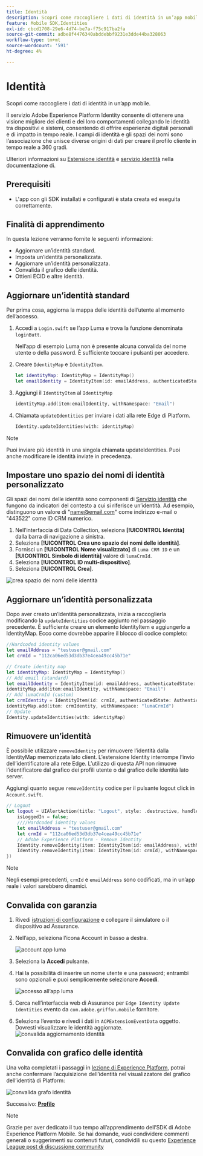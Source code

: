 ```yaml
---
title: Identità
description: Scopri come raccogliere i dati di identità in un’app mobile.
feature: Mobile SDK,Identities
exl-id: cbcd1708-29e6-4d74-be7a-f75c917ba2fa
source-git-commit: adbe8f4476340abddebbf9231e3dde44ba328063
workflow-type: tm+mt
source-wordcount: '591'
ht-degree: 4%

---
```


# Identità

Scopri come raccogliere i dati di identità in un’app mobile.

Il servizio Adobe Experience Platform Identity consente di ottenere una visione migliore dei clienti e dei loro comportamenti collegando le identità tra dispositivi e sistemi, consentendo di offrire esperienze digitali personali e di impatto in tempo reale. I campi di identità e gli spazi dei nomi sono l’associazione che unisce diverse origini di dati per creare il profilo cliente in tempo reale a 360 gradi.

Ulteriori informazioni su [Estensione identità](https://developer.adobe.com/client-sdks/documentation/identity-for-edge-network/) e [servizio identità](https://experienceleague.adobe.com/docs/experience-platform/identity/home.html?lang=it) nella documentazione di.

## Prerequisiti

* L&#39;app con gli SDK installati e configurati è stata creata ed eseguita correttamente.

## Finalità di apprendimento

In questa lezione verranno fornite le seguenti informazioni:

* Aggiornare un’identità standard.
* Imposta un’identità personalizzata.
* Aggiornare un’identità personalizzata.
* Convalida il grafico delle identità.
* Ottieni ECID e altre identità.

## Aggiornare un’identità standard

Per prima cosa, aggiorna la mappa delle identità dell’utente al momento dell’accesso.

1. Accedi a `Login.swift` se l’app Luma e trova la funzione denominata `loginButt`.

   Nell’app di esempio Luma non è presente alcuna convalida del nome utente o della password. È sufficiente toccare i pulsanti per accedere.

1. Creare `IdentityMap` e `IdentityItem`.

   ```swift
   let identityMap: IdentityMap = IdentityMap()
   let emailIdentity = IdentityItem(id: emailAddress, authenticatedState: AuthenticatedState.authenticated)
   ```

1. Aggiungi il `IdentityItem` al `IdentityMap`

   ```swift
   identityMap.add(item:emailIdentity, withNamespace: "Email")
   ```

1. Chiamata `updateIdentities` per inviare i dati alla rete Edge di Platform.

   ```swift
   Identity.updateIdentities(with: identityMap)
   ```

>[!NOTE]
>
>Puoi inviare più identità in una singola chiamata updateIdentities. Puoi anche modificare le identità inviate in precedenza.


## Impostare uno spazio dei nomi di identità personalizzato

Gli spazi dei nomi delle identità sono componenti di [Servizio identità](https://experienceleague.adobe.com/docs/experience-platform/identity/home.html?lang=it) che fungono da indicatori del contesto a cui si riferisce un’identità. Ad esempio, distinguono un valore di &quot;name@email.com&quot; come indirizzo e-mail o &quot;443522&quot; come ID CRM numerico.

1. Nell’interfaccia di Data Collection, seleziona **[!UICONTROL Identità]** dalla barra di navigazione a sinistra.
1. Seleziona **[!UICONTROL Crea uno spazio dei nomi delle identità]**.
1. Fornisci un **[!UICONTROL Nome visualizzato]** di `Luma CRM ID` e un **[!UICONTROL Simbolo di identità]** valore di `lumaCrmId`.
1. Seleziona **[!UICONTROL ID multi-dispositivo]**.
1. Seleziona **[!UICONTROL Crea]**.

![crea spazio dei nomi delle identità](assets/mobile-identity-create.png)

## Aggiornare un’identità personalizzata

Dopo aver creato un’identità personalizzata, inizia a raccoglierla modificando la `updateIdentities` codice aggiunto nel passaggio precedente. È sufficiente creare un elemento IdentityItem e aggiungerlo a IdentityMap. Ecco come dovrebbe apparire il blocco di codice completo:

```swift
//Hardcoded identity values
let emailAddress = "testuser@gmail.com"
let crmId = "112ca06ed53d3db37e4cea49cc45b71e"

// Create identity map
let identityMap: IdentityMap = IdentityMap()
// Add email (standard)
let emailIdentity = IdentityItem(id: emailAddress, authenticatedState: AuthenticatedState.authenticated)
identityMap.add(item:emailIdentity, withNamespace: "Email")
// Add lumaCrmId (custom)
let crmIdentity = IdentityItem(id: crmId, authenticatedState: AuthenticatedState.authenticated)
identityMap.add(item: crmIdentity, withNamespace: "lumaCrmId")
// Update
Identity.updateIdentities(with: identityMap)
```

## Rimuovere un’identità

È possibile utilizzare `removeIdentity` per rimuovere l’identità dalla IdentityMap memorizzata lato client. L’estensione Identity interrompe l’invio dell’identificatore alla rete Edge. L’utilizzo di questa API non rimuove l’identificatore dal grafico dei profili utente o dal grafico delle identità lato server.

Aggiungi quanto segue `removeIdentity` codice per il pulsante logout click in `Account.swift`.

```swift
// Logout
let logout = UIAlertAction(title: "Logout", style: .destructive, handler: { (action) -> Void in
    isLoggedIn = false;
    ////Hardcoded identity values
    let emailAddress = "testuser@gmail.com"
    let crmId = "112ca06ed53d3db37e4cea49cc45b71e"
    // Adobe Experience Platform - Remove Identity
    Identity.removeIdentity(item: IdentityItem(id: emailAddress), withNamespace: "Email")
    Identity.removeIdentity(item: IdentityItem(id: crmId), withNamespace: "lumaCrmId")
})
```

>[!NOTE]
>Negli esempi precedenti, `crmId` e `emailAddress` sono codificati, ma in un’app reale i valori sarebbero dinamici.

## Convalida con garanzia

1. Rivedi [istruzioni di configurazione](assurance.md) e collegare il simulatore o il dispositivo ad Assurance.
1. Nell’app, seleziona l’icona Account in basso a destra.

   ![account app luma](assets/mobile-identity-login.png)
1. Seleziona la **Accedi** pulsante.
1. Hai la possibilità di inserire un nome utente e una password; entrambi sono opzionali e puoi semplicemente selezionare **Accedi**.

   ![accesso all’app luma](assets/mobile-identity-login-final.png)
1. Cerca nell’interfaccia web di Assurance per `Edge Identity Update Identities` evento da `com.adobe.griffon.mobile` fornitore.
1. Seleziona l’evento e rivedi i dati in `ACPExtensionEventData` oggetto. Dovresti visualizzare le identità aggiornate.
   ![convalida aggiornamento identità](assets/mobile-identity-validate-assurance.png)

## Convalida con grafico delle identità

Una volta completati i passaggi in [lezione di Experience Platform](platform.md), potrai anche confermare l’acquisizione dell’identità nel visualizzatore del grafico dell’identità di Platform:

![convalida grafo identità](assets/mobile-identity-validate.png)


Successivo: **[Profilo](profile.md)**

>[!NOTE]
>
>Grazie per aver dedicato il tuo tempo all’apprendimento dell’SDK di Adobe Experience Platform Mobile. Se hai domande, vuoi condividere commenti generali o suggerimenti su contenuti futuri, condividili su questo [Experience League post di discussione community](https://experienceleaguecommunities.adobe.com/t5/adobe-experience-platform-launch/tutorial-discussion-implement-adobe-experience-cloud-in-mobile/td-p/443796)